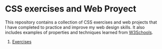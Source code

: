 # CSS exercises and Web Proyect

This repository contains a collection of CSS exercises and web projects that I have completed to practice and improve my web design skills. 
It also includes examples of properties and techniques learned from [W3Schools](https://www.w3schools.com/).

1. [Exercises](#exercises)
